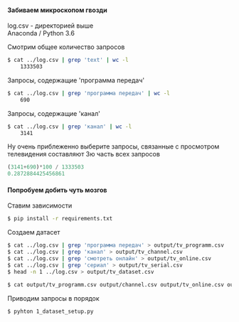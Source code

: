 #### Забиваем микроскопом гвозди

log.csv - директорией выше  
Anaconda / Python 3.6 


Смотрим общее количество запросов  
```bash
$ cat ../log.csv | grep 'text' | wc -l  
    1333503
```

Запросы, содержащие 'программа передач'
```bash
$ cat ../log.csv | grep 'программа передач' | wc -l
    690
```

Запросы, содержащие 'канал'
```bash
$ cat ../log.csv | grep 'канал' | wc -l
    3141
```

Ну очень приблеженно выберите запросы, связанные с просмотром телевидения составляют 3ю часть всех запросов
```python
(3141+690)*100 / 1333503 
0.2872884425456861
```


#### Попробуем добить чуть мозгов

Ставим зависимости
```bash
$ pip install -r requirements.txt
```

Создаем датасет
```bash
$ cat ../log.csv | grep 'программа передач' > output/tv_programm.csv
$ cat ../log.csv | grep 'канал' > output/tv_channel.csv  
$ cat ../log.csv | grep 'смотреть онлайн' > output/tv_online.csv
$ cat ../log.csv | grep 'сериал' > output/tv_serial.csv
$ head -n 1 ../log.csv > output/tv_dataset.csv

$ cat output/tv_programm.csv output/channel.csv output/tv_online.csv output/tv_serial.csv >> output/tv_dataset.csv
```

  
Приводим запросы в порядок
```bash
$ pyhton 1_dataset_setup.py
```

